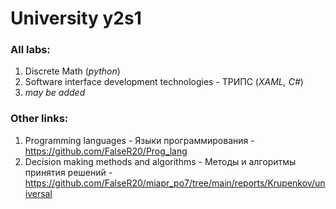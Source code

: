 # University y2s1

### All labs:
1. Discrete Math (_python_)
2. Software interface development technologies - ТРИПС (_XAML, C#_)
3. _may be added_

### Other links:
1. Programming languages - Языки программирования - https://github.com/FalseR20/Prog_lang
2. Decision making methods and algorithms - Методы и алгоритмы принятия решений - https://github.com/FalseR20/miapr_po7/tree/main/reports/Krupenkov/universal
